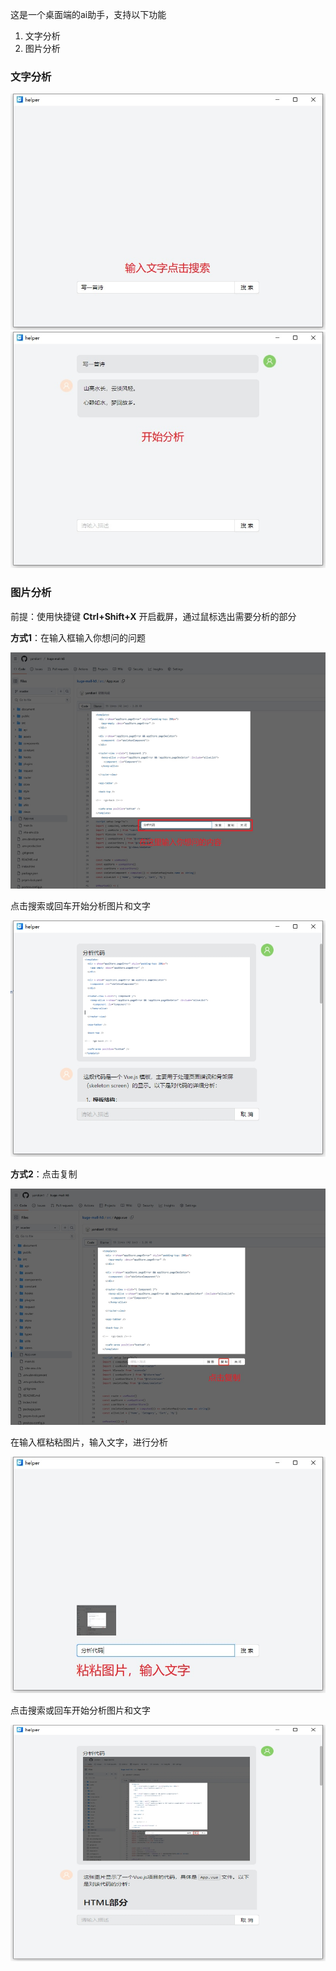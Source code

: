 这是一个桌面端的ai助手，支持以下功能

1. 文字分析
2. 图片分析

### 文字分析
![](/assets/img/输入文字.png)
![](/assets/img/分析文字.png)

### 图片分析
前提：使用快捷键 **Ctrl+Shift+X** 开启截屏，通过鼠标选出需要分析的部分

**方式1**：在输入框输入你想问的问题

![](/assets/img/截图输入文字.png)

点击搜索或回车开始分析图片和文字

![](/assets/img/分析截图.png)

**方式2**：点击复制

![](/assets/img/截图复制.png)

在输入框粘粘图片，输入文字，进行分析

![](/assets/img/粘粘图片分析.png)

点击搜索或回车开始分析图片和文字

![](/assets/img/分析图片.png)

